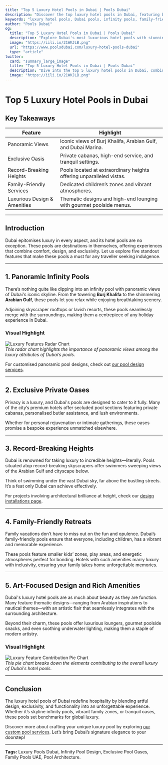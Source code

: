 ```yaml
---
title: "Top 5 Luxury Hotel Pools in Dubai | Pools Dubai"
description: "Discover the top luxury hotel pools in Dubai, featuring breathtaking views, private oases, family-friendly retreats, and artful designs."
keywords: "luxury hotel pools, Dubai pools, infinity pools, family-friendly pools, exclusive pools, pool design, panoramic views"
author: "Pools Dubai"
og:
  title: "Top 5 Luxury Hotel Pools in Dubai | Pools Dubai"
  description: "Explore Dubai's most luxurious hotel pools with stunning views, unparalleled amenities, and exclusive experiences."
  image: "https://iili.io/21WKJLB.png"
  url: "https://www.poolsdubai.com/luxury-hotel-pools-dubai"
  type: "article"
twitter:
  card: "summary_large_image"
  title: "Top 5 Luxury Hotel Pools in Dubai | Pools Dubai"
  description: "Dive into the top 5 luxury hotel pools in Dubai, combining breathtaking views, exclusivity, and family-friendly amenities."
  image: "https://iili.io/21WKJLB.png"
---
```


# Top 5 Luxury Hotel Pools in Dubai

## **Key Takeaways**

| **Feature**                  | **Highlight**                                                        |
| ---------------------------- | -------------------------------------------------------------------- |
| Panoramic Views              | Iconic views of Burj Khalifa, Arabian Gulf, and Dubai Marina.        |
| Exclusive Oasis              | Private cabanas, high-end service, and tranquil settings.            |
| Record-Breaking Heights      | Pools located at extraordinary heights offering unparalleled vistas. |
| Family-Friendly Services     | Dedicated children’s zones and vibrant atmospheres.                  |
| Luxurious Design & Amenities | Thematic designs and high-end lounging with gourmet poolside menus.  |

---

## **Introduction**

Dubai epitomises luxury in every aspect, and its hotel pools are no exception. These pools are destinations in themselves, offering experiences that combine comfort, design, and exclusivity. Let us explore five standout features that make these pools a must for any traveller seeking indulgence.

---

## **1. Panoramic Infinity Pools**

There’s nothing quite like dipping into an infinity pool with panoramic views of Dubai's iconic skyline. From the towering **Burj Khalifa** to the shimmering **Arabian Gulf**, these pools let you relax while enjoying breathtaking scenery.

Adjoining skyscraper rooftops or lavish resorts, these pools seamlessly merge with the surroundings, making them a centrepiece of any holiday experience in Dubai.

### **Visual Highlight**

![Luxury Features Radar Chart](https://iili.io/21WKJLB.png)  
_This radar chart highlights the importance of panoramic views among the luxury attributes of Dubai’s pools._

For customised panoramic pool designs, check out [our pool design services](#).

---

## **2. Exclusive Private Oases**

Privacy is a luxury, and Dubai's pools are designed to cater to it fully. Many of the city’s premium hotels offer secluded pool sections featuring private cabanas, personalised butler assistance, and lush environments.

Whether for personal rejuvenation or intimate gatherings, these oases promise a bespoke experience unmatched elsewhere.

---

## **3. Record-Breaking Heights**

Dubai is renowned for taking luxury to incredible heights—literally. Pools situated atop record-breaking skyscrapers offer swimmers sweeping views of the Arabian Gulf and cityscape below.

Think of swimming under the vast Dubai sky, far above the bustling streets. It’s a feat only Dubai can achieve effectively.

For projects involving architectural brilliance at height, check our [design installations page](#).

---

## **4. Family-Friendly Retreats**

Family vacations don’t have to miss out on the fun and opulence. Dubai’s family-friendly pools ensure that everyone, including children, has a vibrant and memorable experience.

These pools feature smaller kids’ zones, play areas, and energetic atmospheres perfect for bonding. Hotels with such amenities marry luxury with inclusivity, ensuring your family takes home unforgettable memories.

---

## **5. Art-Focused Design and Rich Amenities**

Dubai's luxury hotel pools are as much about beauty as they are function. Many feature thematic designs—ranging from Arabian inspirations to nautical themes—with an artistic flair that seamlessly integrates with the surrounding architecture.

Beyond their charm, these pools offer luxurious loungers, gourmet poolside snacks, and even soothing underwater lighting, making them a staple of modern artistry.

### **Visual Highlight**

![Luxury Feature Contribution Pie Chart](https://iili.io/21WKJLB.png)  
_This pie chart breaks down the elements contributing to the overall luxury of Dubai's hotel pools._

---

## **Conclusion**

The luxury hotel pools of Dubai redefine hospitality by blending artful design, exclusivity, and functionality into an unforgettable experience. Whether it’s skyline infinity pools, vibrant family zones, or tranquil oases, these pools set benchmarks for global luxury.

Discover more about crafting your unique luxury pool by exploring [our custom pool services](#). Let’s bring Dubai’s signature elegance to your doorstep!

---

**Tags:** Luxury Pools Dubai, Infinity Pool Design, Exclusive Pool Oases, Family Pools UAE, Pool Architecture.
